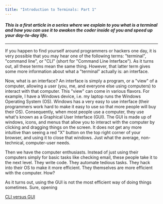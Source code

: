 ```yaml
---
title: "Introduction to Terminals: Part 1"
---
```


#### _This is a first article in a series where we explain to you what is a terminal and how you can use it to awaken the coder inside of you and speed up your day-to-day life._

----------------------------

If you happen to find yourself around programmers or hackers one day, it is very possible that you may hear one of the following terms: "terminal", "command line", or "CLI" (short for "Command Line Interface"). As it turns out, all these terms mean the same thing. However, that latter term gives some more information about what a "terminal" actually is: an interface.

Now, what is an interface? An interface is simply a program, or a "view" of a computer, allowing a user (you, me, and everyone else using computers) to interact with that computer. This "view" can come in various flavors. For example, I have a Windows device, i.e. my laptop runs the Windows Operating System (OS). Windows has a very easy to use interface (their programmers work hard to make it easy to use so that more people will buy their OS). Consequently, when most people use a computer, they use what's known as a Graphical User Interface (GUI). The GUI is made up of windows, icons, and menus that allow you to interact with the computer by clicking and dragging things on the screen. It does not get any more intuitive than seeing a red "X" button on the top right corner of your browser, and using it to close that windows. Just what the average, non-technical, computer-user needs.

Then we have the computer enthusiasts. Instead of just using their computers simply for basic tasks like checking email, these people take it to the next level. They write code. They automate tedious tasks. They hack into their OS to make it more efficient. They themselves are more efficient with the computer. How?

As it turns out, using the GUI is not the most efficient way of doing things sometimes. Sure, opening

[CLI versus GUI](https://www.itrelease.com/wp-content/uploads/2017/11/GUI-vs-CLI.png)